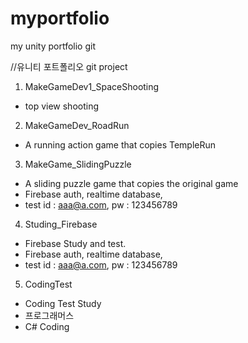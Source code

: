 # myportfolio
my unity portfolio git

//유니티 포트폴리오 git project

1. MakeGameDev1_SpaceShooting
  - top view shooting
2. MakeGameDev_RoadRun
  - A running action game that copies TempleRun
3. MakeGame_SlidingPuzzle
  - A sliding puzzle game that copies the original game
  - Firebase auth, realtime database,
  - test id : aaa@a.com, pw : 123456789
4. Studing_Firebase
  - Firebase Study and test.
  - Firebase auth, realtime database,
  - test id : aaa@a.com, pw : 123456789
5. CodingTest
  - Coding Test Study
  - 프로그래머스
  - C# Coding

